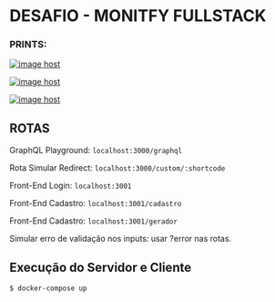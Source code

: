 # DESAFIO - MONITFY FULLSTACK

### PRINTS:

<a href="https://imgbox.com/c1pousMB" target="_blank"><img src="https://images2.imgbox.com/23/af/c1pousMB_o.png" alt="image host"/></a>

<a href="https://imgbox.com/f6UIE0No" target="_blank"><img src="https://images2.imgbox.com/6e/ed/f6UIE0No_o.png" alt="image host"/></a>

<a href="https://imgbox.com/1KRijhCd" target="_blank"><img src="https://images2.imgbox.com/59/f6/1KRijhCd_o.png" alt="image host"/></a>

## ROTAS

GraphQL Playground: `localhost:3000/graphql`

Rota Simular Redirect: `localhost:3000/custom/:shortcode`

Front-End Login: `localhost:3001`

Front-End Cadastro: `localhost:3001/cadastro`

Front-End Cadastro: `localhost:3001/gerador`

Simular erro de validação nos inputs: usar ?error nas rotas.

## Execução do Servidor e Cliente

```bash
$ docker-compose up
```
